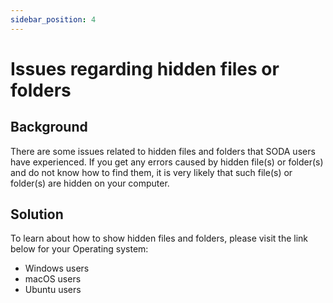 ```yaml
---
sidebar_position: 4
---
```


# Issues regarding hidden files or folders

## Background

There are some issues related to hidden files and folders that SODA users have experienced. If you get any errors caused by hidden file(s) or folder(s) and do not know how to find them, it is very likely that such file(s) or folder(s) are hidden on your computer.

## Solution

To learn about how to show hidden files and folders, please visit the link below for your Operating system:

- Windows users
- macOS users
- Ubuntu users
